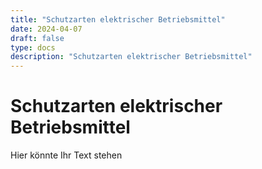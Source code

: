 ```yaml
---
title: "Schutzarten elektrischer Betriebsmittel"
date: 2024-04-07
draft: false
type: docs
description: "Schutzarten elektrischer Betriebsmittel"
---
```


# Schutzarten elektrischer Betriebsmittel

Hier könnte Ihr Text stehen